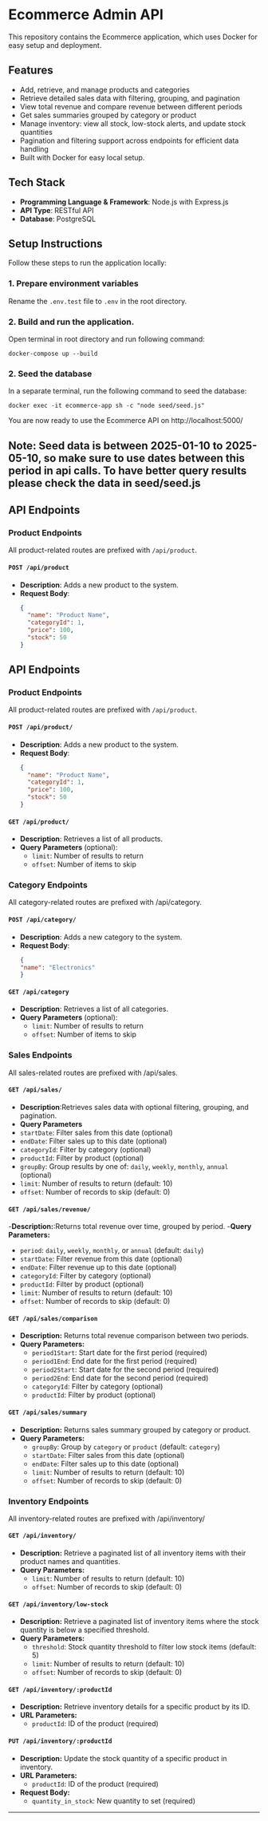 # Ecommerce Admin API

This repository contains the Ecommerce application, which uses Docker for easy setup and deployment.

## Features

- Add, retrieve, and manage products and categories  
- Retrieve detailed sales data with filtering, grouping, and pagination  
- View total revenue and compare revenue between different periods  
- Get sales summaries grouped by category or product  
- Manage inventory: view all stock, low-stock alerts, and update stock quantities  
- Pagination and filtering support across endpoints for efficient data handling  
- Built with Docker for easy local setup.

## Tech Stack

- **Programming Language & Framework**: Node.js with Express.js  
- **API Type**: RESTful API  
- **Database**: PostgreSQL

## Setup Instructions

Follow these steps to run the application locally:

### 1. Prepare environment variables

Rename the `.env.test` file to `.env` in the root directory.

### 2.  Build and run the application.
Open terminal in root directory and run following command:

```docker-compose up --build```

### 2. Seed the database
In a separate terminal, run the following command to seed the database:

```docker exec -it ecommerce-app sh -c "node seed/seed.js"```

You are now ready to use the Ecommerce API on http://localhost:5000/

Note: Seed data is between 2025-01-10 to 2025-05-10, so make sure to use dates between this period in api calls. To have better query results please check the data in seed/seed.js
---

## API Endpoints

### Product Endpoints

All product-related routes are prefixed with `/api/product`.

#### `POST /api/product`
- **Description**: Adds a new product to the system.
- **Request Body**:
  ```json
  {
    "name": "Product Name",
    "categoryId": 1,
    "price": 100,
    "stock": 50
  }
  ```

## API Endpoints

### Product Endpoints

All product-related routes are prefixed with `/api/product`.

#### `POST /api/product/`
- **Description**: Adds a new product to the system.
- **Request Body**:
  ```json
  {
    "name": "Product Name",
    "categoryId": 1,
    "price": 100,
    "stock": 50
  }

#### `GET /api/product/`
- **Description**: Retrieves a list of all products.
- **Query Parameters** (optional):
  - `limit`: Number of results to return
  - `offset`: Number of items to skip

### Category Endpoints

All category-related routes are prefixed with /api/category.

#### `POST /api/category/`
- **Description**: Adds a new category to the system.
- **Request Body**:
  ```json
  {
  "name": "Electronics"
  }
  
#### `GET /api/category`
- **Description**: Retrieves a list of all categories.
- **Query Parameters** (optional):
  - `limit`: Number of results to return
  - `offset`: Number of items to skip

### Sales Endpoints

All sales-related routes are prefixed with /api/sales.

#### `GET /api/sales/`
- **Description**:Retrieves sales data with optional filtering, grouping, and pagination.
- **Query Parameters**
 - `startDate`: Filter sales from this date (optional)  
 - `endDate`: Filter sales up to this date (optional)  
 - `categoryId`: Filter by category (optional)  
 - `productId`: Filter by product (optional)  
 - `groupBy`: Group results by one of: `daily`, `weekly`, `monthly`, `annual` (optional)  
 - `limit`: Number of results to return (default: 10)  
 - `offset`: Number of records to skip (default: 0)  

#### `GET /api/sales/revenue/`
-**Description:**:Returns total revenue over time, grouped by period.
-**Query Parameters:**
 - `period`: `daily`, `weekly`, `monthly`, or `annual` (default: `daily`)  
 - `startDate`: Filter revenue from this date (optional)  
 - `endDate`: Filter revenue up to this date (optional)  
 - `categoryId`: Filter by category (optional)  
 - `productId`: Filter by product (optional)  
 - `limit`: Number of results to return (default: 10)  
 - `offset`: Number of records to skip (default: 0)  

#### `GET /api/sales/comparison`

- **Description:** Returns total revenue comparison between two periods.  
- **Query Parameters:**  
  - `period1Start`: Start date for the first period (required)  
  - `period1End`: End date for the first period (required)  
  - `period2Start`: Start date for the second period (required)  
  - `period2End`: End date for the second period (required)  
  - `categoryId`: Filter by category (optional)  
  - `productId`: Filter by product (optional)  

#### `GET /api/sales/summary`

- **Description:** Returns sales summary grouped by category or product.  
- **Query Parameters:**  
  - `groupBy`: Group by `category` or `product` (default: `category`)  
  - `startDate`: Filter sales from this date (optional)  
  - `endDate`: Filter sales up to this date (optional)  
  - `limit`: Number of results to return (default: 10)  
  - `offset`: Number of records to skip (default: 0)
 
 ### Inventory Endpoints

All inventory-related routes are prefixed with /api/inventory/

 #### `GET /api/inventory/`

- **Description:** Retrieve a paginated list of all inventory items with their product names and quantities.  
- **Query Parameters:**  
  - `limit`: Number of results to return (default: 10)  
  - `offset`: Number of records to skip (default: 0)  

#### `GET /api/inventory/low-stock`

- **Description:** Retrieve a paginated list of inventory items where the stock quantity is below a specified threshold.  
- **Query Parameters:**  
  - `threshold`: Stock quantity threshold to filter low stock items (default: 5)  
  - `limit`: Number of results to return (default: 10)  
  - `offset`: Number of records to skip (default: 0)  

#### `GET /api/inventory/:productId`

- **Description:** Retrieve inventory details for a specific product by its ID.  
- **URL Parameters:**  
  - `productId`: ID of the product (required)  

#### `PUT /api/inventory/:productId`

- **Description:** Update the stock quantity of a specific product in inventory.  
- **URL Parameters:**  
  - `productId`: ID of the product (required)  
- **Request Body:**  
  - `quantity_in_stock`: New quantity to set (required)  

---




